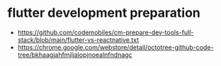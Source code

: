 # flutter development preparation

- https://github.com/codemobiles/cm-prepare-dev-tools-full-stack/blob/main/flutter-vs-reactnative.txt
- https://chrome.google.com/webstore/detail/octotree-github-code-tree/bkhaagjahfmjljalopjnoealnfndnagc